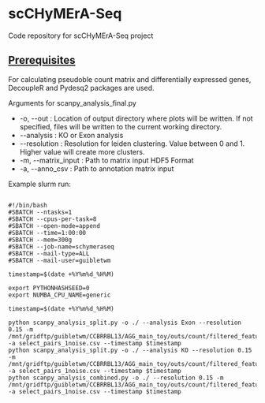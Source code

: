 # scCHyMErA-Seq
Code repository for scCHyMErA-Seq project
## <ins> Prerequisites </ins>
For calculating  pseudoble count matrix and differentially expressed genes, DecoupleR and Pydesq2 packages are used.


Arguments for scanpy_analysis_final.py

- -o, --out : Location of output directory where plots will be written. If not specified, files will be written to the current working directory.
- --analysis : KO or Exon analysis
- --resolution : Resolution for leiden clustering. Value between 0 and 1. Higher value will create more clusters.
- -m, --matrix_input : Path to matrix input HDF5 Format
- -a, --anno_csv : Path to annotation matrix input

Example slurm run:

```

#!/bin/bash
#SBATCH --ntasks=1
#SBATCH --cpus-per-task=8
#SBATCH --open-mode=append
#SBATCH --time=1:00:00
#SBATCH --mem=300g
#SBATCH --job-name=schymeraseq
#SBATCH --mail-type=ALL
#SBATCH --mail-user=guibletwm

timestamp=$(date +%Y%m%d_%H%M)

export PYTHONHASHSEED=0
export NUMBA_CPU_NAME=generic

timestamp=$(date +%Y%m%d_%H%M)

python scanpy_analysis_split.py -o ./ --analysis Exon --resolution 0.15 -m /mnt/gridftp/guibletwm/CCBRRBL13/AGG_main_toy/outs/count/filtered_feature_bc_matrix.h5 -a select_pairs_1noise.csv --timestamp $timestamp
python scanpy_analysis_split.py -o ./ --analysis KO --resolution 0.15 -m /mnt/gridftp/guibletwm/CCBRRBL13/AGG_main_toy/outs/count/filtered_feature_bc_matrix.h5 -a select_pairs_1noise.csv --timestamp $timestamp
python scanpy_analysis_combined.py -o ./ --resolution 0.15 -m /mnt/gridftp/guibletwm/CCBRRBL13/AGG_main_toy/outs/count/filtered_feature_bc_matrix.h5 -a select_pairs_1noise.csv --timestamp $timestamp

```
